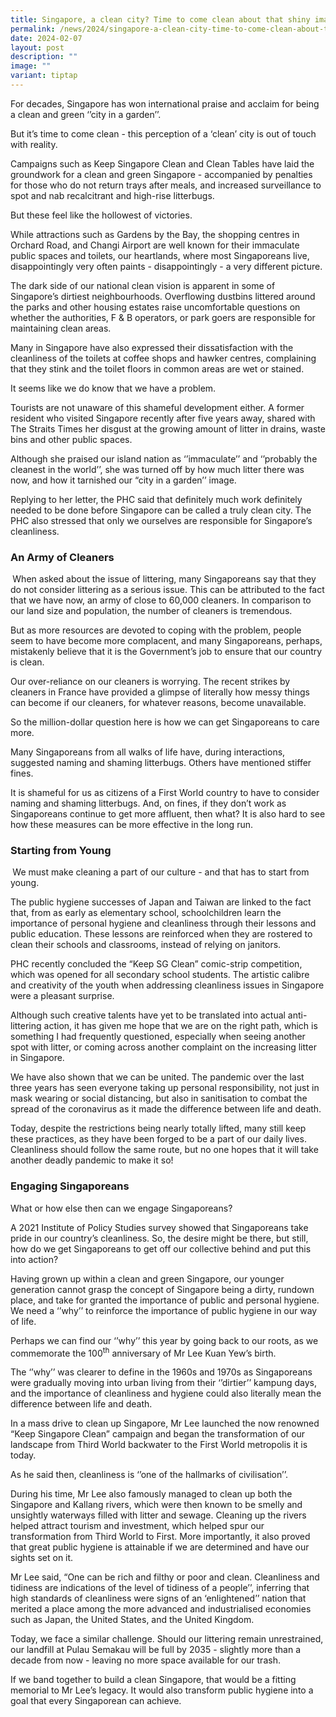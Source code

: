 ```yaml
---
title: Singapore, a clean city? Time to come clean about that shiny image
permalink: /news/2024/singapore-a-clean-city-time-to-come-clean-about-that-shiny-image/
date: 2024-02-07
layout: post
description: ""
image: ""
variant: tiptap
---
```

<p>For decades, Singapore has won international praise and acclaim for being
a clean and green ‘’city in a garden’’.</p>
<p>But it’s time to come clean - this perception of a ‘clean’ city is out
of touch with reality.</p>
<p>Campaigns such as Keep Singapore Clean and Clean Tables have laid the
groundwork for a clean and green Singapore - accompanied by penalties for
those who do not return trays after meals, and increased surveillance to
spot and nab recalcitrant and high-rise litterbugs.</p>
<p>But these feel like the hollowest of victories.</p>
<p>While attractions such as Gardens by the Bay, the shopping centres in
Orchard Road, and Changi Airport are well known for their immaculate public
spaces and toilets, our heartlands, where most Singaporeans live, disappointingly
very often paints - disappointingly - a very different picture.</p>
<p>The dark side of our national clean vision is apparent in some of Singapore’s
dirtiest neighbourhoods. Overflowing dustbins littered around the parks
and other housing estates raise uncomfortable questions on whether the
authorities, F &amp; B operators, or park goers are responsible for maintaining
clean areas.</p>
<p>Many in Singapore have also expressed their dissatisfaction with the cleanliness
of the toilets at coffee shops and hawker centres, complaining that they
stink and the toilet floors in common areas are wet or stained.</p>
<p>It seems like we do know that we have a problem.</p>
<p>Tourists are not unaware of this shameful development either. A former
resident who visited Singapore recently after five years away, shared with
The Straits Times her disgust at the growing amount of litter in drains,
waste bins and other public spaces.</p>
<p>Although she praised our island nation as ‘’immaculate’’ and ‘’probably
the cleanest in the world’’, she was turned off by how much litter there
was now, and how it tarnished our “city in a garden’’ image.</p>
<p>Replying to her letter, the PHC said that definitely much work definitely
needed to be done before Singapore can be called a truly clean city. The
PHC also stressed that only we ourselves are responsible for Singapore’s
cleanliness.</p>
<h3>An Army of Cleaners</h3>
<p><strong>&nbsp;</strong>When asked about the issue of littering, many Singaporeans
say that they do not consider littering as a serious issue. This can be
attributed to the fact that we have now, an army of close to 60,000 cleaners.
In comparison to our land size and population, the number of cleaners is
tremendous.</p>
<p>But as more resources are devoted to coping with the problem, people seem
to have become more complacent, and many Singaporeans, perhaps, mistakenly
believe that it is the Government’s job to ensure that our country is clean.</p>
<p>Our over-reliance on our cleaners is worrying. The recent strikes by cleaners
in France have provided a glimpse of literally how messy things can become
if our cleaners, for whatever reasons, become unavailable.</p>
<p>So the million-dollar question here is how we can get Singaporeans to
care more.</p>
<p>Many Singaporeans from all walks of life have, during interactions, suggested
naming and shaming litterbugs. Others have mentioned stiffer fines.</p>
<p>It is shameful for us as citizens of a First World country to have to
consider naming and shaming litterbugs. And, on fines, if they don’t work
as Singaporeans continue to get more affluent, then what? It is also hard
to see how these measures can be more effective in the long run.</p>
<h3>Starting from Young</h3>
<p><strong>&nbsp;</strong>We must make cleaning a part of our culture - and
that has to start from young.</p>
<p>The public hygiene successes of Japan and Taiwan are linked to the fact
that, from as early as elementary school, schoolchildren learn the importance
of personal hygiene and cleanliness through their lessons and public education.
These lessons are reinforced when they are rostered to clean their schools
and classrooms, instead of relying on janitors.</p>
<p>PHC recently concluded the “Keep SG Clean” comic-strip competition, which
was opened for all secondary school students. The artistic calibre and
creativity of the youth when addressing cleanliness issues in Singapore
were a pleasant surprise.</p>
<p>Although such creative talents have yet to be translated into actual anti-littering
action, it has given me hope that we are on the right path, which is something
I had frequently questioned, especially when seeing another spot with litter,
or coming across another complaint on the increasing litter in Singapore.</p>
<p>We have also shown that we can be united. The pandemic over the last three
years has seen everyone taking up personal responsibility, not just in
mask wearing or social distancing, but also in sanitisation to combat the
spread of the coronavirus as it made the difference between life and death.</p>
<p>Today, despite the restrictions being nearly totally lifted, many still
keep these practices, as they have been forged to be a part of our daily
lives. Cleanliness should follow the same route, but no one hopes that
it will take another deadly pandemic to make it so!</p>
<h3>Engaging Singaporeans</h3>
<p>What or how else then can we engage Singaporeans?</p>
<p>A 2021 Institute of Policy Studies survey showed that Singaporeans take
pride in our country’s cleanliness. So, the desire might be there, but
still, how do we get Singaporeans to get off our collective behind and
put this into action?</p>
<p>Having grown up within a clean and green Singapore, our younger generation
cannot grasp the concept of Singapore being a dirty, rundown place, and
take for granted the importance of public and personal hygiene. We need
a ‘’why’’ to reinforce the importance of public hygiene in our way of life.</p>
<p>Perhaps we can find our ‘’why’’ this year by going back to our roots,
as we commemorate the 100<sup>th</sup> anniversary of Mr Lee Kuan Yew’s
birth.</p>
<p>The ‘’why’’ was clearer to define in the 1960s and 1970s as Singaporeans
were gradually moving into urban living from their ‘’dirtier’’ kampung
days, and the importance of cleanliness and hygiene could also literally
mean the difference between life and death.</p>
<p>In a mass drive to clean up Singapore, Mr Lee launched the now renowned
“Keep Singapore Clean” campaign and began the transformation of our landscape
from Third World backwater to the First World metropolis it is today.</p>
<p>As he said then, cleanliness is ‘’one of the hallmarks of civilisation’’.</p>
<p>During his time, Mr Lee also famously managed to clean up both the Singapore
and Kallang rivers, which were then known to be smelly and unsightly waterways
filled with litter and sewage. Cleaning up the rivers helped attract tourism
and investment, which helped spur our transformation from Third World to
First. More importantly, it also proved that great public hygiene is attainable
if we are determined and have our sights set on it.</p>
<p>Mr Lee said, “One can be rich and filthy or poor and clean. Cleanliness
and tidiness are indications of the level of tidiness of a people’’, inferring
that high standards of cleanliness were signs of an ‘enlightened’’ nation
that merited a place among the more advanced and industrialised economies
such as Japan, the United States, and the United Kingdom.</p>
<p>Today, we face a similar challenge. Should our littering remain unrestrained,
our landfill at Pulau Semakau will be full by 2035 - slightly more than
a decade from now - leaving no more space available for our trash.</p>
<p>If we band together to build a clean Singapore, that would be a fitting
memorial to Mr Lee’s legacy. It would also transform public hygiene into
a goal that every Singaporean can achieve.</p>